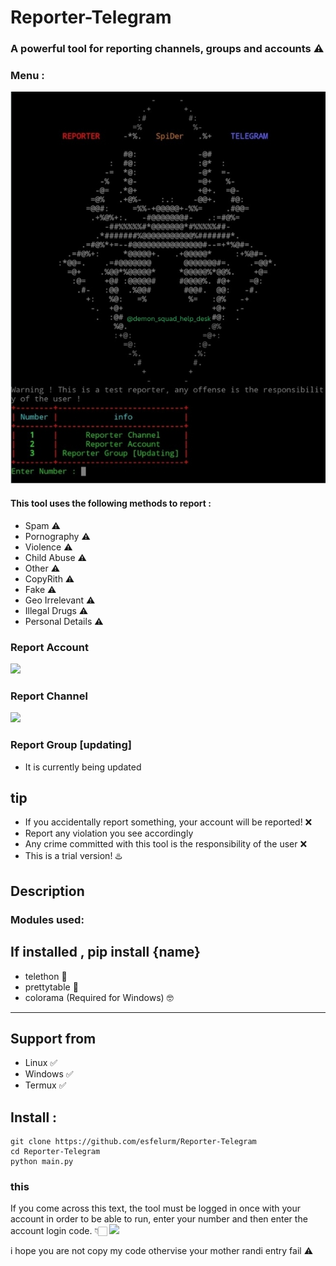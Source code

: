 # Reporter-Telegram
### A powerful tool for reporting channels, groups and accounts ⚠️

### Menu :
<img src="Demon Squad Report/IMG_20240901_133013.jpg">

#### This tool uses the following methods to report :
* Spam ⚠️
* Pornography ⚠️
* Violence ⚠️
* Child Abuse ⚠️
* Other ⚠️
* CopyRith ⚠️
* Fake ⚠️
* Geo Irrelevant ⚠️
* Illegal Drugs ⚠️
* Personal Details ⚠️
### Report Account
<img src="/report/Screenshot_20230805-110416_Pydroid 3.jpg">

### Report Channel
<img src="/report/Screenshot_20230805-113258_Pydroid 3.jpg">

### Report Group [updating]
- It is currently being updated

## tip

- If you accidentally report something, your account will be reported! ❌
- Report any violation you see accordingly
- Any crime committed with this tool is the responsibility of the user ❌
- This is a trial version! ♨️

## Description

### Modules used: 
If installed , pip install {name}
------------------------------------
- telethon 🔰
- prettytable 🔰
- colorama (Required for Windows) 🤓
------------------------------------

## Support from
- Linux ✅
- Windows ✅
- Termux ✅

## Install :

```
git clone https://github.com/esfelurm/Reporter-Telegram
cd Reporter-Telegram
python main.py
```
### this 

If you come across this text, the tool must be logged in once with your account in order to be able to run, enter your number and then enter the account login code. 👇🏻
<img src="/report/20230805_120226.jpg">

i hope you are not copy my code othervise your mother randi entry fail ⚠️

